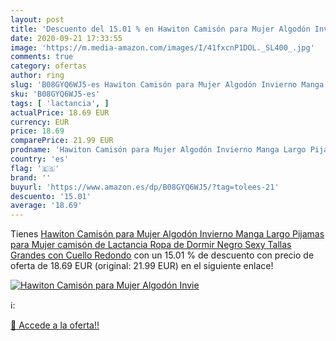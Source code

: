```yaml
---
layout: post
title: 'Descuento del 15.01 % en Hawiton Camisón para Mujer Algodón Invie'
date: 2020-09-21 17:33:55
image: 'https://m.media-amazon.com/images/I/41fxcnP1DOL._SL400_.jpg'
comments: true
category: ofertas
author: ring
slug: 'B08GYQ6WJ5-es Hawiton Camisón para Mujer Algodón Invierno Manga Largo...'
sku: 'B08GYQ6WJ5-es'
tags: [ 'lactancia', ]
actualPrice: 18.69 EUR
currency: EUR
price: 18.69
comparePrice: 21.99 EUR
prodname: 'Hawiton Camisón para Mujer Algodón Invierno Manga Largo Pijamas para Mujer camisón de Lactancia Ropa de Dormir Negro Sexy Tallas Grandes con Cuello Redondo'
country: 'es'
flag: '🇪🇸'
brand: ''
buyurl: 'https://www.amazon.es/dp/B08GYQ6WJ5/?tag=tolees-21'
descuento: '15.01'
average: '18.69'
---
```


Tienes [Hawiton Camisón para Mujer Algodón Invierno Manga Largo Pijamas para Mujer camisón de Lactancia Ropa de Dormir Negro Sexy Tallas Grandes con Cuello Redondo](https://www.amazon.es/dp/B08GYQ6WJ5/?tag=tolees-21) con un 15.01 % de descuento con precio de oferta de 18.69 EUR (original: 21.99 EUR) en el siguiente enlace!

[![Hawiton Camisón para Mujer Algodón Invie](https://m.media-amazon.com/images/I/41fxcnP1DOL._SL400_.jpg)](https://www.amazon.es/dp/B08GYQ6WJ5/?tag=tolees-21)

ℹ️:


[🛒 Accede a la oferta!!](https://www.amazon.es/dp/B08GYQ6WJ5/?tag=tolees-21)
